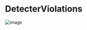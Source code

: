 # DetecterViolations
 
![image](https://user-images.githubusercontent.com/43128390/110103230-20f3b480-7dbf-11eb-8ce8-07ad6749d195.png)

